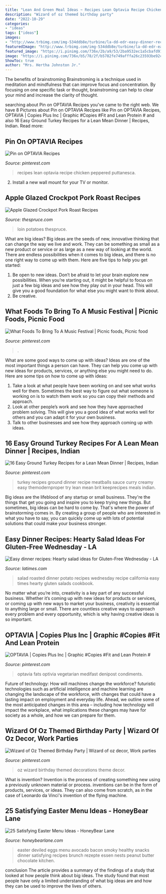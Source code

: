```yaml
---
title: "Lean And Green Meal Ideas ~ Recipes Lean Optavia Recipe Chicken Peppered Puttanesca"
description: "Wizard of oz themed birthday party"
date: "2022-10-29"
categories:
- "ideas"
tags: ["ideas"]
images:
- "http://www.trbimg.com/img-534ddb8e/turbine/la-dd-edr-easy-dinner-recipes-hearty-salad-ideas-for-glutenfree-wednesday-20140415"
featuredImage: "http://www.trbimg.com/img-534ddb8e/turbine/la-dd-edr-easy-dinner-recipes-hearty-salad-ideas-for-glutenfree-wednesday-20140415"
featured_image: "https://i.pinimg.com/736x/2b/a9/53/2ba9532ec1a5cbafd91d6e7c00b69f7e.jpg"
image: "https://i.pinimg.com/736x/b5/78/2f/b5782fe749afffa26c23593be92cb062.jpg"
ShowToc: true
author: "Mrs. Hertha Johnston Jr."
---
```



The benefits of brainstroming
Brainstroming is a technique used in meditation and mindfulness that can improve focus and concentration. By focusing on one specific task or thought, brainstroming can help to clear your mind and increase the clarity of thought.

	

		
searching about Pin on OPTAVIA Recipes you've came to the right web. We have 8 Pictures about Pin on OPTAVIA Recipes like Pin on OPTAVIA Recipes, OPTAVIA | Copies Plus Inc | Graphic #Copies #Fit and Lean Protein # and also 16 Easy Ground Turkey Recipes for a Lean Mean Dinner | Recipes, Indian. Read more:
		
    
## Pin On OPTAVIA Recipes

<img loading=lazy src="https://i.pinimg.com/736x/88/11/04/881104d14f11ff7db9107c2b889da312.jpg" onerror="this.onerror=null;this.src='https://tse1.mm.bing.net/th?id=OIP.t3mgKDc27jsP39g-8qp49gHaLG&amp;pid=15.1';" alt="Pin on OPTAVIA Recipes">

_Source: pinterest.com_

>recipes lean optavia recipe chicken peppered puttanesca. 

	

2. Install a new wall mount for your TV or monitor.

    
## Apple Glazed Crockpot Pork Roast Recipes

<img loading=lazy src="https://fthmb.tqn.com/Iwz8feKVKubotr5V9zUdOr0y9r0=/2592x2056/filters:fill(auto,1)/Apple-Glazed-Crockpot-Pork-Roast-58a726655f9b58a3c95214d2.jpg" onerror="this.onerror=null;this.src='https://tse1.mm.bing.net/th?id=OIP.nj2Zrt00IT0DtRYlAVWDnAHaF3&amp;pid=15.1';" alt="Apple Glazed Crockpot Pork Roast Recipes">

_Source: thespruce.com_

>loin potatoes thespruce. 

	

What are big ideas?
Big ideas are the seeds of new, innovative thinking that can change the way we live and work. They can be something as small as a new product or service or as large as a new way of looking at the world. There are endless possibilities when it comes to big ideas, and there is no one right way to come up with them. Here are five tips to help you get started: 
1. Be open to new ideas. Don’t be afraid to let your brain explore new possibilities. When you’re starting out, it might be helpful to focus on just a few big ideas and see how they play out in your head. This will give you a good foundation for what else you might want to think about. 
2. Be creative.

    
## What Foods To Bring To A Music Festival | Picnic Foods, Picnic Food

<img loading=lazy src="https://i.pinimg.com/originals/51/21/36/51213652c3b38183950e75555e5409ef.jpg" onerror="this.onerror=null;this.src='https://tse4.mm.bing.net/th?id=OIP.FTF0AMdBLUyI34oPA-_LzAHaKw&amp;pid=15.1';" alt="What Foods To Bring To A Music Festival | Picnic foods, Picnic food">

_Source: pinterest.com_

>. 

	

What are some good ways to come up with ideas?
Ideas are one of the most important things a person can have. They can help you come up with new ideas for products, services, or anything else you might need to do. Here are some tips on how to come up with ideas: 
1. Take a look at what people have been working on and see what works well for them. Sometimes the best way to figure out what someone is working on is to watch them work so you can copy their methods and approach. 
2. Look at other people’s work and see how they have approached problem solving. This will give you a good idea of what works well for others and you can adapt it for your own business. 
3. Talk to other businesses and see how they approach coming up with ideas.

    
## 16 Easy Ground Turkey Recipes For A Lean Mean Dinner | Recipes, Indian

<img loading=lazy src="https://i.pinimg.com/736x/01/06/c5/0106c558b90cff42013548a3d1bcad4d--ground-turkey-recipes-for-dinner-healthy-turkey-meals.jpg" onerror="this.onerror=null;this.src='https://tse1.mm.bing.net/th?id=OIP.pi0_Fa3Q524stpuOIyJYvwHaLG&amp;pid=15.1';" alt="16 Easy Ground Turkey Recipes for a Lean Mean Dinner | Recipes, Indian">

_Source: pinterest.com_

>turkey recipes ground dinner recipe meatballs sauce curry creamy easy themodernproper try lean mean brit keeprecipes meals indian. 

	

Big ideas are the lifeblood of any startup or small business. They're the things that get you going and inspire you to keep trying new things. But sometimes, big ideas can be hard to come by. That's where the power of brainstorming comes in. By creating a group of people who are interested in what you have to say, you can quickly come up with lots of potential solutions that could make your business stronger.

    
## Easy Dinner Recipes: Hearty Salad Ideas For Gluten-Free Wednesday - LA

<img loading=lazy src="http://www.trbimg.com/img-534ddb8e/turbine/la-dd-edr-easy-dinner-recipes-hearty-salad-ideas-for-glutenfree-wednesday-20140415" onerror="this.onerror=null;this.src='https://tse4.mm.bing.net/th?id=OIP.L53FXLSgvKRjiW88m1imKgHaE7&amp;pid=15.1';" alt="Easy dinner recipes: Hearty salad ideas for Gluten-Free Wednesday - LA">

_Source: latimes.com_

>salad roasted dinner potato recipes wednesday recipe california easy times hearty gluten salads cookbook. 

	

No matter what you’re into, creativity is a key part of any successful business. Whether it’s coming up with new ideas for products or services, or coming up with new ways to market your business, creativity is essential to anything large or small. There are countless creative ways to approach every problem and every opportunity, which is why having creative ideas is so important.

    
## OPTAVIA | Copies Plus Inc | Graphic #Copies #Fit And Lean Protein #

<img loading=lazy src="https://i.pinimg.com/736x/b5/78/2f/b5782fe749afffa26c23593be92cb062.jpg" onerror="this.onerror=null;this.src='https://tse3.mm.bing.net/th?id=OIP.w5m3cJbXictf4GWnzN4snAHaJ9&amp;pid=15.1';" alt="OPTAVIA | Copies Plus Inc | Graphic #Copies #Fit and Lean Protein #">

_Source: pinterest.com_

>optavia fats optivia vegetarian medifast denipost condiments. 

	

Future of technology: How will machines change the workforce?
futuristic technologies such as artificial intelligence and machine learning are changing the landscape of the workforce, with changes that could have a lasting impact on employment and everyday life. Ahead, we outline some of the most anticipated changes in this area – including how technology will impact the workplace, what implications these changes may have for society as a whole, and how we can prepare for them.

    
## Wizard Of Oz Themed Birthday Party | Wizard Of Oz Decor, Work Parties

<img loading=lazy src="https://i.pinimg.com/736x/2b/a9/53/2ba9532ec1a5cbafd91d6e7c00b69f7e.jpg" onerror="this.onerror=null;this.src='https://tse3.mm.bing.net/th?id=OIP.CRvI7fykL_N6Ee40rwocPwHaN0&amp;pid=15.1';" alt="Wizard of Oz Themed Birthday Party | Wizard of oz decor, Work parties">

_Source: pinterest.com_

>oz wizard birthday themed decorations theme decor. 

	

What is invention?
Invention is the process of creating something new using a previously unknown material or process. inventions can be in the form of products, services, or ideas. They can also come from scratch, as in the case of Leonardo da Vinci's invention of the flying machine.

    
## 25 Satisfying Easter Menu Ideas - HoneyBear Lane

<img loading=lazy src="http://www.honeybearlane.com/wp-content/uploads/2016/03/menu16.jpg" onerror="this.onerror=null;this.src='https://tse4.mm.bing.net/th?id=OIP.AkaUCbnrRvrVqI9o4EN3VAHaLH&amp;pid=15.1';" alt="25 Satisfying Easter Menu Ideas - HoneyBear Lane">

_Source: honeybearlane.com_

>easter deviled eggs menu avocado bacon smoky healthy snacks dinner satisfying recipes brunch rezepte essen nests peanut butter chocolate kitchen. 

	

conclusion
The article provides a summary of the findings of a study that looked at how people think about big ideas. The study found that most people have only a limited understanding of what big ideas are and how they can be used to improve the lives of others.

